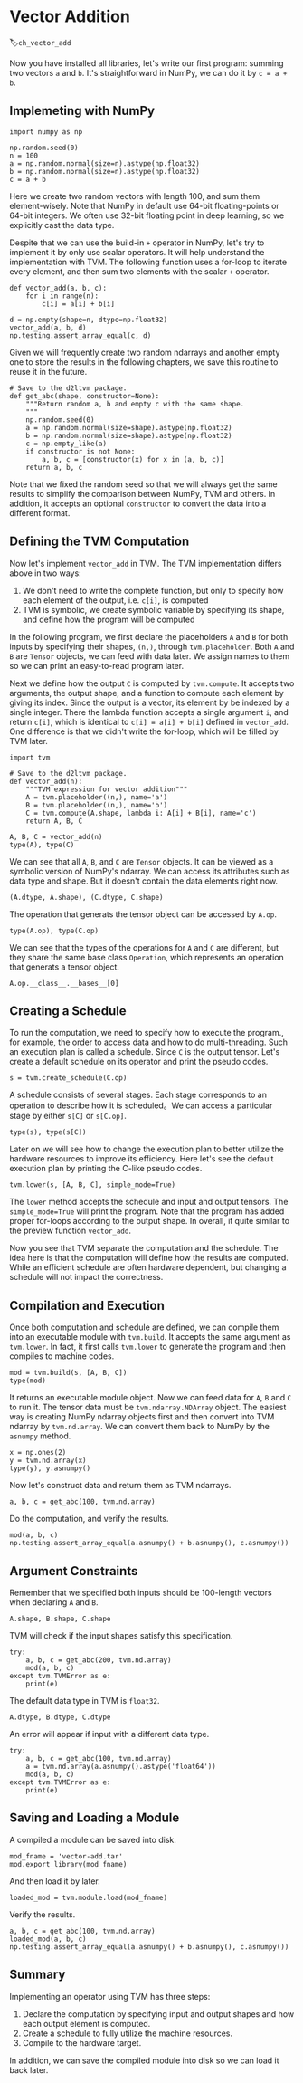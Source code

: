# Vector Addition
:label:`ch_vector_add`

Now you have installed all libraries, let's write our first program: summing two vectors `a` and `b`. It's straightforward in NumPy, we can do it by `c = a + b`.

## Implemeting with NumPy

```{.python .input  n=1}
import numpy as np

np.random.seed(0)
n = 100
a = np.random.normal(size=n).astype(np.float32)
b = np.random.normal(size=n).astype(np.float32)
c = a + b
```

Here we create two random vectors with length 100, and sum them element-wisely. Note that NumPy in default use 64-bit floating-points or 64-bit integers. We often use 32-bit floating point in deep learning, so we explicitly cast the data type.

Despite that we can use the build-in `+` operator in NumPy, let's try to implement it by only use scalar operators. It will help understand the implementation with TVM. The following function uses a for-loop to iterate every element, and then sum two elements with the scalar `+` operator.

```{.python .input  n=2}
def vector_add(a, b, c):
    for i in range(n):
        c[i] = a[i] + b[i]

d = np.empty(shape=n, dtype=np.float32)
vector_add(a, b, d)
np.testing.assert_array_equal(c, d)
```

Given we will frequently create two random ndarrays and another empty one to store the results in the following chapters, we save this routine to reuse it in the future.

```{.python .input  n=3}
# Save to the d2ltvm package.
def get_abc(shape, constructor=None):
    """Return random a, b and empty c with the same shape.  
    """
    np.random.seed(0) 
    a = np.random.normal(size=shape).astype(np.float32)
    b = np.random.normal(size=shape).astype(np.float32)
    c = np.empty_like(a)
    if constructor is not None:
        a, b, c = [constructor(x) for x in (a, b, c)]
    return a, b, c
```

Note that we fixed the random seed so that we will always get the same results to simplify the comparison between NumPy, TVM and others. In addition, it accepts an optional `constructor` to  convert the data into a different format. 

## Defining the TVM Computation

Now let's implement `vector_add` in TVM. The TVM implementation differs above in two ways:

1. We don't need to write the complete function, but only to specify how each element of the output, i.e. `c[i]`, is computed
1. TVM is symbolic, we create symbolic variable by specifying its shape, and define how the program will be computed

In the following program, we first declare the placeholders `A` and `B` for both inputs by specifying their shapes, `(n,)`, through `tvm.placeholder`. Both `A` and `B` are `Tensor` objects, we can feed with data later. We assign names to them so we can print an easy-to-read program later.

Next we define how the output `C` is computed by `tvm.compute`. It accepts two arguments, the output shape, and a function to compute each element by giving its index. Since the output is a vector, its element by be indexed by a single integer. There the lambda function accepts a single argument `i`, and return `c[i]`, which is identical to `c[i] = a[i] + b[i]` defined in `vector_add`. One difference is that we didn't write the for-loop, which will be filled by TVM later.

```{.python .input  n=26}
import tvm

# Save to the d2ltvm package.
def vector_add(n):
    """TVM expression for vector addition"""
    A = tvm.placeholder((n,), name='a')
    B = tvm.placeholder((n,), name='b')
    C = tvm.compute(A.shape, lambda i: A[i] + B[i], name='c')
    return A, B, C

A, B, C = vector_add(n)
type(A), type(C)
```

We can see that all `A`, `B`, and `C` are  `Tensor` objects. It can be viewed as a symbolic version of NumPy's ndarray. We can access its attributes such as data type and shape. But it doesn't contain the data elements right now.

```{.python .input  n=32}
(A.dtype, A.shape), (C.dtype, C.shape)
```

The operation that generats the tensor object can be accessed by `A.op`.

```{.python .input  n=54}
type(A.op), type(C.op)
```

We can see that the types of the operations for `A` and `C` are different, but they share the same base class `Operation`, which represents an operation that generats a tensor object.

```{.python .input  n=44}
A.op.__class__.__bases__[0]
```

## Creating a Schedule

To run the computation, we need to specify how to execute the program., for example, the order to access data and how to do multi-threading. Such an execution plan is called a schedule. Since `C` is the output tensor. Let's create a default schedule on its operator and print the pseudo codes.

```{.python .input  n=48}
s = tvm.create_schedule(C.op)
```

A schedule consists of several stages. Each stage corresponds to an operation to describe how it is scheduled。We can access a particular stage by either `s[C]` or `s[C.op]`.

```{.python .input}
type(s), type(s[C])
```

Later on we will see how to change the execution plan to better utilize the hardware resources to improve its efficiency. Here let's see the default execution plan by printing the C-like pseudo codes.

```{.python .input}
tvm.lower(s, [A, B, C], simple_mode=True)
```

The `lower` method accepts the schedule and input and output tensors. The `simple_mode=True` will print the program. 
Note that the program has added proper for-loops according to the output shape. In overall, it quite similar to the preview function `vector_add`.

Now you see that TVM separate the computation and the schedule. The idea here is that the computation will define how the results are computed. While an efficient schedule are often hardware dependent, but changing a schedule will not impact the correctness. 

## Compilation and Execution

Once both computation and schedule are defined, we can compile them into an executable module with `tvm.build`. It accepts the same argument as `tvm.lower`. In fact, it first calls `tvm.lower` to generate the program and then compiles to machine codes. 

```{.python .input  n=6}
mod = tvm.build(s, [A, B, C])
type(mod)
```

It returns an executable module object. Now we can feed data for `A`, `B` and `C` to run it. The tensor data must be `tvm.ndarray.NDArray` object. The easiest way is creating NumPy ndarray objects first and then convert into TVM ndarray by `tvm.nd.array`. We can convert them back to NumPy by the `asnumpy` method.

```{.python .input  n=7}
x = np.ones(2)
y = tvm.nd.array(x)
type(y), y.asnumpy()
```

Now let's construct data and return them as TVM ndarrays.

```{.python .input  n=8}
a, b, c = get_abc(100, tvm.nd.array)
```

Do the computation, and verify  the results.

```{.python .input  n=9}
mod(a, b, c)
np.testing.assert_array_equal(a.asnumpy() + b.asnumpy(), c.asnumpy())
```

## Argument Constraints

Remember that we specified both inputs should be 100-length vectors when declaring `A` and `B`.

```{.python .input  n=10}
A.shape, B.shape, C.shape
```

TVM will check if the input shapes satisfy this specification.

```{.python .input  n=11}
try:
    a, b, c = get_abc(200, tvm.nd.array)
    mod(a, b, c)
except tvm.TVMError as e:
    print(e)
```

The default data type in TVM is `float32`.

```{.python .input  n=12}
A.dtype, B.dtype, C.dtype
```

An error will appear if input with a different data type.

```{.python .input  n=13}
try:
    a, b, c = get_abc(100, tvm.nd.array)
    a = tvm.nd.array(a.asnumpy().astype('float64'))
    mod(a, b, c)
except tvm.TVMError as e:
    print(e)
```

## Saving and Loading a Module

A compiled a module can be saved into disk.

```{.python .input  n=14}
mod_fname = 'vector-add.tar'
mod.export_library(mod_fname)
```

And then load it by later.

```{.python .input  n=15}
loaded_mod = tvm.module.load(mod_fname)
```

Verify the results.

```{.python .input  n=17}
a, b, c = get_abc(100, tvm.nd.array)
loaded_mod(a, b, c)
np.testing.assert_array_equal(a.asnumpy() + b.asnumpy(), c.asnumpy())
```

## Summary

Implementing an operator using TVM has three steps:

1. Declare the computation by specifying input and output shapes and how each output element is computed.
2. Create a schedule to fully utilize the machine resources.
3. Compile to the hardware target.

In addition, we can save the compiled module into disk so we can load it back later.
